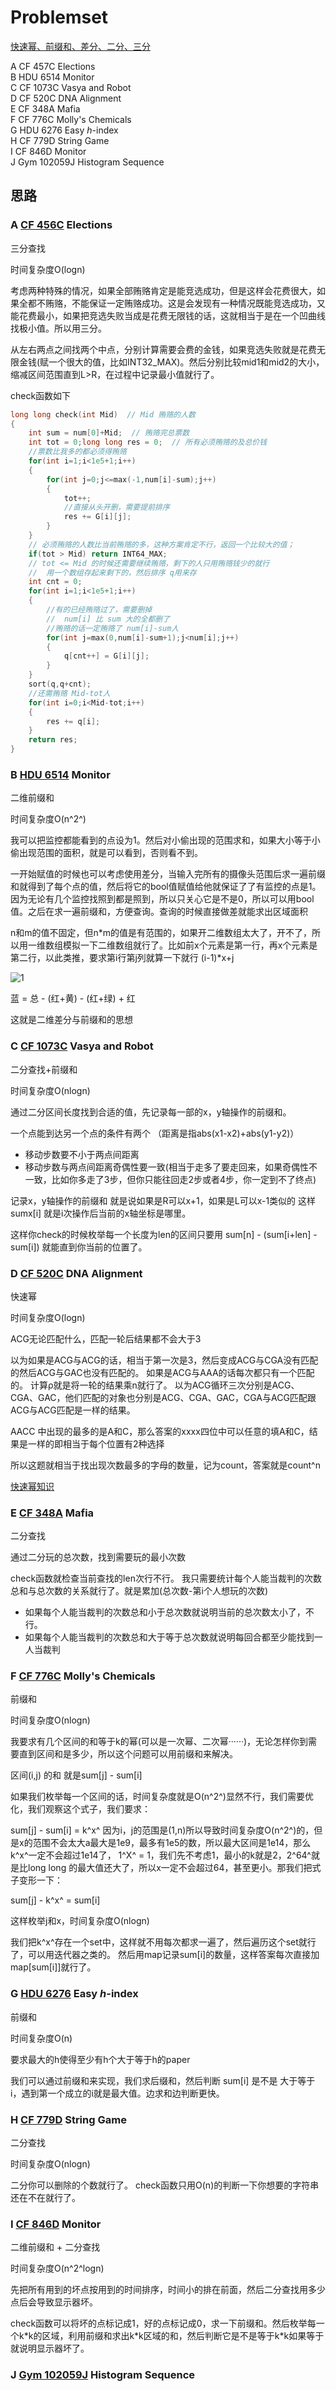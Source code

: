 # Problemset

[快速幂、前缀和、差分、二分、三分](https://vjudge.ppsucxtt.cn/contest/445350)

 A	CF 457C	    Elections  
 B	HDU 6514	Monitor  
 C	CF 1073C	Vasya and Robot  
 D	CF 520C	    DNA Alignment  
 E	CF 348A	    Mafia  
 F	CF 776C	    Molly's Chemicals  
 G	HDU 6276	Easy $h$-index  
 H	CF 779D	    String Game  
 I	CF 846D	    Monitor  
 J	Gym 102059J	Histogram Sequence  
 
## 思路
 
### A [CF 456C](https://codeforces.com/problemset/problem/457/C)  Elections 
 
三分查找

时间复杂度O(logn)

考虑两种特殊的情况，如果全部贿赂肯定是能竞选成功，但是这样会花费很大，如果全都不贿赂，不能保证一定贿赂成功。这是会发现有一种情况既能竞选成功，又能花费最小，如果把竞选失败当成是花费无限钱的话，这就相当于是在一个凹曲线找极小值。所以用三分。

从左右两点之间找两个中点，分别计算需要会费的金钱，如果竞选失败就是花费无限金钱(赋一个很大的值，比如INT32_MAX)。然后分别比较mid1和mid2的大小，缩减区间范围直到L>R，在过程中记录最小值就行了。

check函数如下
```cpp
long long check(int Mid)  // Mid 贿赂的人数
{
    int sum = num[0]+Mid;  // 贿赂完总票数
    int tot = 0;long long res = 0;  // 所有必须贿赂的及总价钱
    //票数比我多的都必须得贿赂
    for(int i=1;i<1e5+1;i++)
    {
        for(int j=0;j<=max(-1,num[i]-sum);j++)
        {
            tot++;
            //直接从头开删，需要提前排序
            res += G[i][j];
        } 
    }
    // 必须贿赂的人数比当前贿赂的多，这种方案肯定不行，返回一个比较大的值；
    if(tot > Mid) return INT64_MAX;
    // tot <= Mid 的时候还需要继续贿赂，剩下的人只用贿赂钱少的就行
    //  用一个数组存起来剩下的，然后排序 q用来存
    int cnt = 0;
    for(int i=1;i<1e5+1;i++)
    {
        //有的已经贿赂过了，需要删掉
        //  num[i] 比 sum 大的全都删了
        //贿赂的话一定贿赂了 num[i]-sum人
        for(int j=max(0,num[i]-sum+1);j<num[i];j++)
        {
            q[cnt++] = G[i][j];
        }
    }
    sort(q,q+cnt);
    //还需贿赂 Mid-tot人
    for(int i=0;i<Mid-tot;i++)
    {
        res += q[i];
    }
    return res;
}
```



### B	[HDU 6514](https://acm.dingbacode.com/showproblem.php?pid=6514)	Monitor  

二维前缀和

时间复杂度O(n^2^)

我可以把监控都能看到的点设为1。然后对小偷出现的范围求和，如果大小等于小偷出现范围的面积，就是可以看到，否则看不到。

一开始赋值的时候也可以考虑使用差分，当输入完所有的摄像头范围后求一遍前缀和就得到了每个点的值，然后将它的bool值赋值给他就保证了了有监控的点是1。因为无论有几个监控找照到都是照到，所以只关心它是不是0，所以可以用bool值。之后在求一遍前缀和，方便查询。查询的时候直接做差就能求出区域面积

n和m的值不固定，但n\*m的值是有范围的，如果开二维数组太大了，开不了，所以用一维数组模拟一下二维数组就行了。比如前x个元素是第一行，再x个元素是第二行，以此类推，要求第i行第j列就算一下就行 (i-1)\*x+j

![1](https://img-blog.csdnimg.cn/20210710101205137.png?x-oss-process=image/watermark,type_ZmFuZ3poZW5naGVpdGk,shadow_10,text_aHR0cHM6Ly9ibG9nLmNzZG4ubmV0L3FxXzMwNDQ1Mzk3,size_16,color_FFFFFF,t_70)

蓝 = 总 - (红+黄) - (红+绿) + 红

这就是二维差分与前缀和的思想

### C	[CF 1073C](https://codeforces.com/problemset/problem/1073/C)	Vasya and Robot  

二分查找+前缀和

时间复杂度O(nlogn)

通过二分区间长度找到合适的值，先记录每一部的x，y轴操作的前缀和。

一个点能到达另一个点的条件有两个 （距离是指abs(x1-x2)+abs(y1-y2)）
- 移动步数要不小于两点间距离
- 移动步数与两点间距离奇偶性要一致(相当于走多了要走回来，如果奇偶性不一致，比如你多走了3步，但你只能往回走2步或者4步，你一定到不了终点)

记录x，y轴操作的前缀和 就是说如果是R可以x+1，如果是L可以x-1类似的
这样sumx[i] 就是i次操作后当前的x轴坐标是哪里。

这样你check的时候枚举每一个长度为len的区间只要用
sum[n] - (sum[i+len] - sum[i]) 就能直到你当前的位置了。


### D	[CF 520C](https://codeforces.com/problemset/problem/520/C)	    DNA Alignment  

快速幂

时间复杂度O(logn)

ACG无论匹配什么，匹配一轮后结果都不会大于3

以为如果是ACG与ACG的话，相当于第一次是3，然后变成ACG与CGA没有匹配的然后ACG与GAC也没有匹配的。
如果是ACG与AAA的话每次都只有一个匹配的。
计算ρ就是将一轮的结果乘n就行了。
以为ACG循环三次分别是ACG、CGA、GAC，他们匹配的对象也分别是ACG、CGA、GAC，CGA与ACG匹配跟ACG与ACG匹配是一样的结果。

AACC 中出现的最多的是A和C，那么答案的xxxx四位中可以任意的填A和C，结果是一样的即相当于每个位置有2种选择

所以这题就相当于找出现次数最多的字母的数量，记为count，答案就是count^n

[快速幂知识](https://blog.csdn.net/qq_30445397/article/details/103463751)

### E	[CF 348A](https://codeforces.com/problemset/problem/384/A)	    Mafia  

二分查找

通过二分玩的总次数，找到需要玩的最小次数

check函数就检查当前查找的len次行不行。
我只需要统计每个人能当裁判的次数总和与总次数的关系就行了。就是累加(总次数-第i个人想玩的次数)

- 如果每个人能当裁判的次数总和小于总次数就说明当前的总次数太小了，不行。
-  如果每个人能当裁判的次数总和大于等于总次数就说明每回合都至少能找到一人当裁判

### F	[CF 776C](https://codeforces.com/problemset/problem/776/C)	    Molly's Chemicals 

前缀和

时间复杂度O(nlogn)

我要求有几个区间的和等于k的幂(可以是一次幂、二次幂······)，无论怎样你到需要直到区间和是多少，所以这个问题可以用前缀和来解决。

区间(i,j) 的和 就是sum[j] - sum[i]

如果我们枚举每一个区间的话，时间复杂度就是O(n^2^)显然不行，我们需要优化，我们观察这个式子，我们要求：

sum[j] - sum[i] = k^x^
因为i，j的范围是(1,n)所以导致时间复杂度O(n^2^)的，但是x的范围不会太大a最大是1e9，最多有1e5的数，所以最大区间是1e14，那么k^x^一定不会超过1e14了，
1^X^ = 1，我们先不考虑1，最小的k就是2，2^64^就是比long long 的最大值还大了，所以x一定不会超过64，甚至更小。那我们把式子变形一下：

sum[j] - k^x^ = sum[i]

这样枚举j和x，时间复杂度O(nlogn)

我们把k^x^存在一个set中，这样就不用每次都求一遍了，然后遍历这个set就行了，可以用迭代器之类的。
然后用map记录sum[i]的数量，这样答案每次直接加map[sum[i]]就行了。


### G	[HDU 6276](https://acm.dingbacode.com/showproblem.php?pid=6276)	Easy $h$-index  

前缀和

时间复杂度O(n)

要求最大的h使得至少有h个大于等于h的paper

我们可以通过前缀和来实现，我们求后缀和，然后判断
sum[i] 是不是 大于等于 i，遇到第一个成立的i就是最大值。边求和边判断更快。



### H	[CF 779D](https://codeforces.com/problemset/problem/779/D)	    String Game  

二分查找

时间复杂度O(nlogn)

二分你可以删除的个数就行了。
check函数只用O(n)的判断一下你想要的字符串还在不在就行了。

### I	[CF 846D](https://codeforces.com/problemset/problem/846/D)	    Monitor  

二维前缀和 + 二分查找

时间复杂度O(n^2^logn)

先把所有用到的坏点按用到的时间排序，时间小的排在前面，然后二分查找用多少点后会导致显示器坏。

check函数可以将坏的点标记成1，好的点标记成0，求一下前缀和。然后枚举每一个k\*k的区域，利用前缀和求出k\*k区域的和，然后判断它是不是等于k\*k如果等于就说明显示器坏了。



### J	[Gym 102059J](https://codeforces.com/gym/102059/problem/J)	Histogram Sequence  


